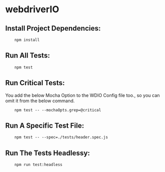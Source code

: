 # webdriverIO

## Install Project Dependencies:
```
	npm install
```

## Run All Tests:
```
	npm test
```

## Run Critical Tests:
You add the below Mocha Option to the WDIO Config file too., so you can omit it from the below command.
```
	npm test -- --mochaOpts.grep=@critical
```


## Run A Specific Test File:
```
	npm test -- --spec=./tests/header.spec.js
```

## Run The Tests Headlessy:
```
	npm run test:headless
```
